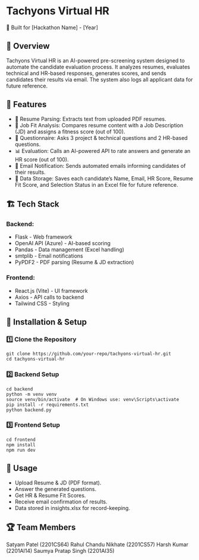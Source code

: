 # Tachyons Virtual HR  
🚀 Built for [Hackathon Name] - [Year]

## 📌 Overview
Tachyons Virtual HR is an AI-powered pre-screening system designed to automate the candidate evaluation process. It analyzes resumes, evaluates technical and HR-based responses, generates scores, and sends candidates their results via email. The system also logs all applicant data for future reference.

## 🚀 Features
- 📄 Resume Parsing: Extracts text from uploaded PDF resumes.
- 🎯 Job Fit Analysis: Compares resume content with a Job Description (JD) and assigns a fitness score (out of 100).
- 📝 Questionnaire: Asks 3 project & technical questions and 2 HR-based questions.
- 📊 Evaluation: Calls an AI-powered API to rate answers and generate an HR score (out of 100).
- 📩 Email Notification: Sends automated emails informing candidates of their results.
- 📂 Data Storage: Saves each candidate’s Name, Email, HR Score, Resume Fit Score, and Selection Status in an Excel file for future reference.

## 🏗️ Tech Stack

### Backend:

- Flask - Web framework
- OpenAI API (Azure) - AI-based scoring
- Pandas - Data management (Excel handling)
- smtplib - Email notifications
- PyPDF2 - PDF parsing (Resume & JD extraction)

### Frontend:

- React.js (Vite) - UI framework
- Axios - API calls to backend
- Tailwind CSS - Styling

## 🔧 Installation & Setup

### 1️⃣ Clone the Repository
```
git clone https://github.com/your-repo/tachyons-virtual-hr.git
cd tachyons-virtual-hr

```
### 2️⃣ Backend Setup
```
cd backend
python -m venv venv
source venv/bin/activate  # On Windows use: venv\Scripts\activate
pip install -r requirements.txt
python backend.py

```

### 3️⃣ Frontend Setup
```
cd frontend
npm install
npm run dev

```

## 📌 Usage

- Upload Resume & JD (PDF format).
- Answer the generated questions.
- Get HR & Resume Fit Scores.
- Receive email confirmation of results.
- Data stored in insights.xlsx for record-keeping.


## 🏆 Team Members

Satyam Patel (2201CS64)
Rahul Chandu Nikhate (2201CS57)
Harsh Kumar (2201AI14)
Saumya Pratap Singh (2201AI35)

